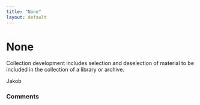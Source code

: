 ```yaml
---
title: "None"
layout: default
---
```

None
=====================
Collection development includes selection and deselection of material to
be included in the collection of a library or archive.

Jakob

### Comments ###


